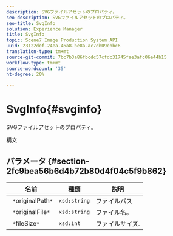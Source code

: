 ```yaml
---
description: SVGファイルアセットのプロパティ。
seo-description: SVGファイルアセットのプロパティ。
seo-title: SvgInfo
solution: Experience Manager
title: SvgInfo
topic: Scene7 Image Production System API
uuid: 23122def-24ea-46a8-be8a-ac7db09ebbc6
translation-type: tm+mt
source-git-commit: 7bc7b3a86fbcdc57cfdc31745fae3afc06e44b15
workflow-type: tm+mt
source-wordcount: '35'
ht-degree: 20%

---
```



# SvgInfo{#svginfo}

SVGファイルアセットのプロパティ。

構文

## パラメータ {#section-2fc9bea56b6d4b72b80d4f04c5f9b862}

| 名前 | 種類 | 説明 |
|---|---|---|
| ` *`originalPath`*` | `xsd:string` | ファイルパス |
| ` *`originalFile`*` | `xsd:string` | ファイル名。 |
| ` *`fileSize`*` | `xsd:int` | ファイルサイズ. |

